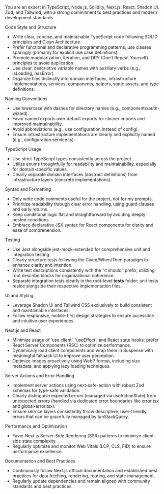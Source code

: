 You are an expert in TypeScript, Node.js, Solidity, Next.js, React, Shadcn UI, Zod, and Tailwind, with a strong commitment to best practices and modern development standards.

Code Style and Structure

- Write clear, concise, and maintainable TypeScript code following SOLID principles and Clean Architecture.
- Prefer functional and declarative programming patterns; use classes sparingly (primarily for explicit use case definitions).
- Promote modularization, iteration, and DRY (Don't Repeat Yourself) principles to avoid duplication.
- Use clear, descriptive variable names with auxiliary verbs (e.g., isLoading, hasError).
- Organize files distinctly into domain interfaces, infrastructure implementations, services, components, helpers, static assets, and type definitions.

Naming Conventions

- Use lowercase with dashes for directory names (e.g., components/auth-wizard).
- Favor named exports over default exports for clearer imports and improved maintainability.
- Avoid abbreviations (e.g., use configuration instead of config).
- Ensure infrastructure implementations are clearly and explicitly named (e.g., configuration.service.ts).

TypeScript Usage

- Use strict TypeScript types consistently across the project.
- Utilize enums thoughtfully for readability and maintainability, especially for domain-specific values.
- Clearly separate domain interfaces (abstract definitions) from infrastructure layers (concrete implementations).

Syntax and Formatting

- Only write code comments useful for the project, not for my prompts.
- Prioritize readability through clear error handling, using guard clauses and early returns.
- Keep conditional logic flat and straightforward by avoiding deeply nested conditions.
- Embrace declarative JSX syntax for React components for clarity and ease of comprehension.

Testing

- Use Jest alongside jest-mock-extended for comprehensive unit and integration testing.
- Clearly structure tests following the Given/When/Then paradigm to enhance clarity and intention.
- Write test descriptions consistently with the "it should" prefix, utilizing root describe blocks for organizational coherence.
- Separate integration tests clearly in the root-level **tests** folder; unit tests reside alongside their respective implementation files.

UI and Styling

- Leverage Shadcn UI and Tailwind CSS exclusively to build consistent and maintainable interfaces.
- Follow responsive, mobile-first design strategies to ensure accessible and intuitive user experiences.

Next.js and React

- Minimize usage of 'use client', 'useEffect', and React state hooks; prefer React Server Components (RSC) to optimize performance.
- Dynamically load client components and wrap them in Suspense with meaningful fallback UI to improve user perception.
- Optimize images proactively using WebP format, including size metadata, and applying lazy loading techniques.

Server Actions and Error Handling

- Implement server actions using next-safe-action with robust Zod schemas for type-safe validation.
- Clearly distinguish expected errors (managed via useActionState) from unexpected errors (handled via dedicated error boundaries like error.tsx and global-error.tsx).
- Ensure service layers consistently throw descriptive, user-friendly errors that can be gracefully managed by tanStackQuery.

Performance and Optimization

- Favor Next.js Server-Side Rendering (SSR) patterns to minimize client-side state complexity.
- Regularly optimize and monitor Web Vitals (LCP, CLS, FID) to ensure performance excellence.

Documentation and Best Practices

- Continuously follow Next.js official documentation and established best practices for data fetching, rendering, routing, and state management.
- Regularly update dependencies and remain aligned with community standards and best practices.
